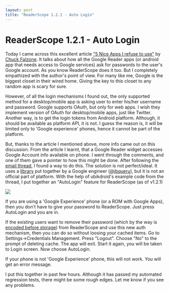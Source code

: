 ```yaml
---
layout: post
title: "ReaderScope 1.2.1 - Auto Login"
---
```

ReaderScope 1.2.1 - Auto Login
===
Today I came across this excellent article ["5 Nice Apps I refuse to use"][0] by [Chuck Falzone][1]. It talks about how all the Google Reader apps (or android app that needs access to Google services) ask for passwords to the user's Google account. As you know ReaderScope does it too. But I completely empathized with the author's point of view. For many like me, Google is the biggest closet in their wired home. Giving the key to this closet to any random app is scary for sure.

  
However, of all the login mechanisms I found out, the only supported method for a desktop/mobile app is asking user to enter his/her username and password. Google supports OAuth, but only for web apps. I wish they implement version of OAuth for desktop/mobile apps, just like Twitter. Another way, is to get the login tokens from Android platform. Although, it should be available as platform API, it is not. I guess the reason is, it will be limited only to 'Google experience' phones, hence it cannot be part of the platform.

  
But, thanks to the article I mentioned above, more info came out on this discussion. From the article I learnt, that a Google Reader widget accesses Google Account info available on phone. I went through the comments, and one of them gave a pointer to how this might be done. After following the [email thread][2], I found a way to do this. The solution is not perfect/ideal. It uses a [library][3] put together by a Google engineer ([@jbqueru][4]), but it is not an official part of platform. With the help of ubikdroid's example code from the thread, I put together an "AutoLogin" feature for ReaderScope (as of v1.2.1)

  
[![](http://1.bp.blogspot.com/_W6UcJjyXr24/SspExXnzC6I/AAAAAAAADac/v0yLWL8W0Ec/s400/autologin.png)][5]  

If you are using a 'Google Experience' phone (or a ROM with Google Apps), then you don't have to give your password to ReaderScope. Just press AutoLogin and you are in.

  
If the existing users want to remove their password (which by the way is [encoded before storage][6]) from ReaderScope and use this new auth mechanism, then you can do so without loosing your cached items. Go to Settings-\>Credentials Management. Press "Logout". Choose "No" to the prompt of deleting cache. The app will exit. Start it again, you will be taken to Login screen. Now choose AutoLogin.

  
If your phone is not 'Google Experience' phone, this will not work. You will get an error message.

  
I put this together in past few hours. Although it has passed my automated regression tests, there might be some rough edges. Let me know if you see any problems.



[0]: http://www.androidguys.com/2009/10/04/5-nice-apps-i-refuse-to-use/
[1]: http://twitter.com/chuckfalzone
[2]: http://groups.google.co.uk/group/android-developers/browse_thread/thread/7a6bf77910ca31e0/e353bb07f25b820d?hl=en&ie=UTF-8&q=GoogleLoginServiceHelper#e353bb07f25b820d
[3]: http://github.com/android/platform_frameworks_opt_com.google.android/blob/master/framework.jar
[4]: http://twitter.com/jbqueru
[5]: http://1.bp.blogspot.com/_W6UcJjyXr24/SspExXnzC6I/AAAAAAAADac/v0yLWL8W0Ec/s1600-h/autologin.png
[6]: http://groups.google.com/group/readerscope/browse_thread/thread/f00dc430b6720f2c
